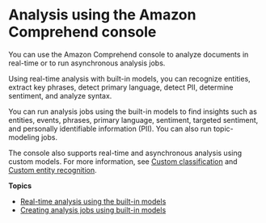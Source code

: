 # Analysis using the Amazon Comprehend console<a name="get-started-console"></a>

You can use the Amazon Comprehend console to analyze documents in real\-time or to run asynchronous analysis jobs\.

Using real\-time analysis with built\-in models, you can recognize entities, extract key phrases, detect primary language, detect PII, determine sentiment, and analyze syntax\. 

You can run analysis jobs using the built\-in models to find insights such as entities, events, phrases, primary language, sentiment, targeted sentiment, and personally identifiable information \(PII\)\. You can also run topic\-modeling jobs\. 

The console also supports real\-time and asynchronous analysis using custom models\. For more information, see [Custom classification](how-document-classification.md) and [Custom entity recognition](custom-entity-recognition.md)\.

**Topics**
+ [Real\-time analysis using the built\-in models](realtime-console-analysis.md)
+ [Creating analysis jobs using built\-in models](getting-started-console-events.md)